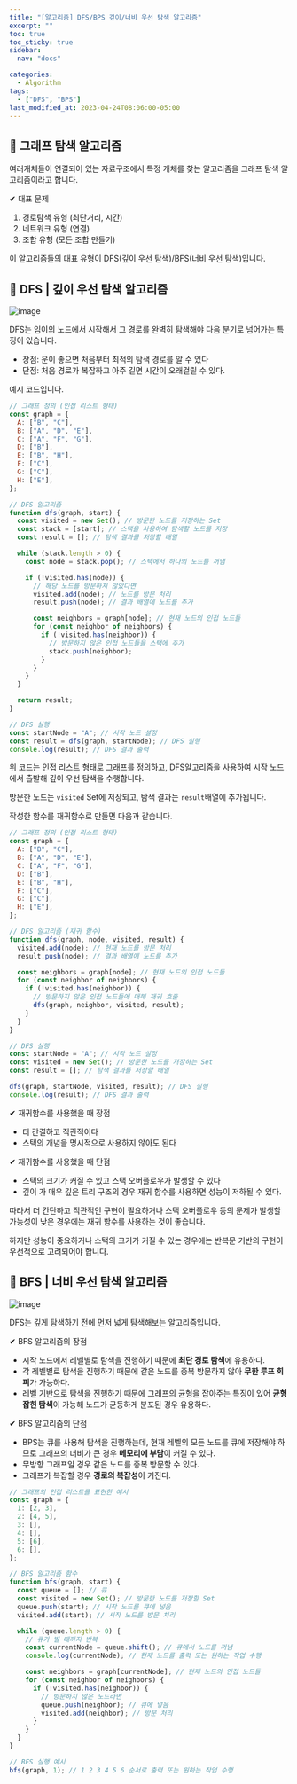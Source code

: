 ```yaml
---
title: "[알고리즘] DFS/BPS 깊이/너비 우선 탐색 알고리즘"
excerpt: ""
toc: true
toc_sticky: true
sidebar:
  nav: "docs"

categories:
  - Algorithm
tags:
  - ["DFS", "BPS"]
last_modified_at: 2023-04-24T08:06:00-05:00
---
```


## 📄 그래프 탐색 알고리즘

여러개체들이 연결되어 있는 자료구조에서 특정 개체를 찾는 알고리즘을 그래프 탐색 알고리즘이라고 합니다.

✔ 대표 문제

1. 경로탐색 유형 (최단거리, 시간)
2. 네트워크 유형 (연결)
3. 조합 유형 (모든 조합 만들기)

이 알고리즘들의 대표 유형이 DFS(깊이 우선 탐색)/BFS(너비 우선 탐색)입니다.

## 📄 DFS | 깊이 우선 탐색 알고리즘

![image](https://user-images.githubusercontent.com/56298540/233902499-8794557a-888f-4073-8feb-dfc611ecdec0.png)

DFS는 임이의 노드에서 시작해서 그 경로를 완벽히 탐색해야 다음 분기로 넘어가는 특징이 있습니다.

- 장점: 운이 좋으면 처음부터 최적의 탐색 경로를 알 수 있다
- 단점: 처음 경로가 복잡하고 아주 길면 시간이 오래걸릴 수 있다.

예시 코드입니다.

```js
// 그래프 정의 (인접 리스트 형태)
const graph = {
  A: ["B", "C"],
  B: ["A", "D", "E"],
  C: ["A", "F", "G"],
  D: ["B"],
  E: ["B", "H"],
  F: ["C"],
  G: ["C"],
  H: ["E"],
};

// DFS 알고리즘
function dfs(graph, start) {
  const visited = new Set(); // 방문한 노드를 저장하는 Set
  const stack = [start]; // 스택을 사용하여 탐색할 노드를 저장
  const result = []; // 탐색 결과를 저장할 배열

  while (stack.length > 0) {
    const node = stack.pop(); // 스택에서 하나의 노드를 꺼냄

    if (!visited.has(node)) {
      // 해당 노드를 방문하지 않았다면
      visited.add(node); // 노드를 방문 처리
      result.push(node); // 결과 배열에 노드를 추가

      const neighbors = graph[node]; // 현재 노드의 인접 노드들
      for (const neighbor of neighbors) {
        if (!visited.has(neighbor)) {
          // 방문하지 않은 인접 노드들을 스택에 추가
          stack.push(neighbor);
        }
      }
    }
  }

  return result;
}

// DFS 실행
const startNode = "A"; // 시작 노드 설정
const result = dfs(graph, startNode); // DFS 실행
console.log(result); // DFS 결과 출력
```

위 코드는 인접 리스트 형태로 그래프를 정의하고, DFS알고리즘을 사용하여 시작 노드에서 출발해 깊이 우선 탐색을 수행합니다.

방문한 노드는 `visited` Set에 저장되고, 탐색 결과는 `result`배열에 추가됩니다.

작성한 함수를 재귀함수로 만들면 다음과 같습니다.

```js
// 그래프 정의 (인접 리스트 형태)
const graph = {
  A: ["B", "C"],
  B: ["A", "D", "E"],
  C: ["A", "F", "G"],
  D: ["B"],
  E: ["B", "H"],
  F: ["C"],
  G: ["C"],
  H: ["E"],
};

// DFS 알고리즘 (재귀 함수)
function dfs(graph, node, visited, result) {
  visited.add(node); // 현재 노드를 방문 처리
  result.push(node); // 결과 배열에 노드를 추가

  const neighbors = graph[node]; // 현재 노드의 인접 노드들
  for (const neighbor of neighbors) {
    if (!visited.has(neighbor)) {
      // 방문하지 않은 인접 노드들에 대해 재귀 호출
      dfs(graph, neighbor, visited, result);
    }
  }
}

// DFS 실행
const startNode = "A"; // 시작 노드 설정
const visited = new Set(); // 방문한 노드를 저장하는 Set
const result = []; // 탐색 결과를 저장할 배열

dfs(graph, startNode, visited, result); // DFS 실행
console.log(result); // DFS 결과 출력
```

✔ 재귀함수를 사용했을 때 장점

- 더 간결하고 직관적이다
- 스택의 개념을 명시적으로 사용하지 않아도 된다

✔ 재귀함수를 사용했을 때 단점

- 스택의 크기가 커질 수 있고 스택 오버플로우가 발생할 수 있다
- 깊이 가 매우 깊은 트리 구조의 경우 재귀 함수를 사용하면 성능이 저하될 수 있다.

따라서 더 간단하고 직관적인 구현이 필요하거나 스택 오버플로우 등의 문제가 발생할 가능성이 낮은 경우에는 재귀 함수를 사용하는 것이 좋습니다.

하지만 성능이 중요하거나 스택의 크기가 커질 수 있는 경우에는 반복문 기반의 구현이 우선적으로 고려되어야 합니다.

## 📄 BFS | 너비 우선 탐색 알고리즘

![image](https://user-images.githubusercontent.com/56298540/233904191-5cb143d6-b194-4426-a8ac-4384f1680df5.png)

DFS는 깊게 탐색하기 전에 먼저 넓게 탐색해보는 알고리즘입니다.

✔ BFS 알고리즘의 장점

- 시작 노드에서 레벨별로 탐색을 진행하기 때문에 **최단 경로 탐색**에 유용하다.
- 각 레벨별로 탐색을 진행하기 때문에 같은 노드를 중복 방문하지 않아 **무한 루프 회피**가 가능하다.
- 레벨 기반으로 탐색을 진행하기 때문에 그래프의 균형을 잡아주는 특징이 있어 **균형 잡힌 탐색**이 가능해 노드가 균등하게 분포된 경우 유용하다.

✔ BFS 알고리즘의 단점

- BPS는 큐를 사용해 탐색을 진행하는데, 현재 레벨의 모든 노드를 큐에 저장해야 하므로 그래프의 너비가 큰 경우 **메모리에 부담**이 커질 수 있다.
- 무방향 그래프일 경우 같은 노드를 중복 방문할 수 있다.
- 그래프가 복잡할 경우 **경로의 복잡성**이 커진다.

```js
// 그래프의 인접 리스트를 표현한 예시
const graph = {
  1: [2, 3],
  2: [4, 5],
  3: [],
  4: [],
  5: [6],
  6: [],
};

// BFS 알고리즘 함수
function bfs(graph, start) {
  const queue = []; // 큐
  const visited = new Set(); // 방문한 노드를 저장할 Set
  queue.push(start); // 시작 노드를 큐에 넣음
  visited.add(start); // 시작 노드를 방문 처리

  while (queue.length > 0) {
    // 큐가 빌 때까지 반복
    const currentNode = queue.shift(); // 큐에서 노드를 꺼냄
    console.log(currentNode); // 현재 노드를 출력 또는 원하는 작업 수행

    const neighbors = graph[currentNode]; // 현재 노드의 인접 노드들
    for (const neighbor of neighbors) {
      if (!visited.has(neighbor)) {
        // 방문하지 않은 노드라면
        queue.push(neighbor); // 큐에 넣음
        visited.add(neighbor); // 방문 처리
      }
    }
  }
}

// BFS 실행 예시
bfs(graph, 1); // 1 2 3 4 5 6 순서로 출력 또는 원하는 작업 수행
```
